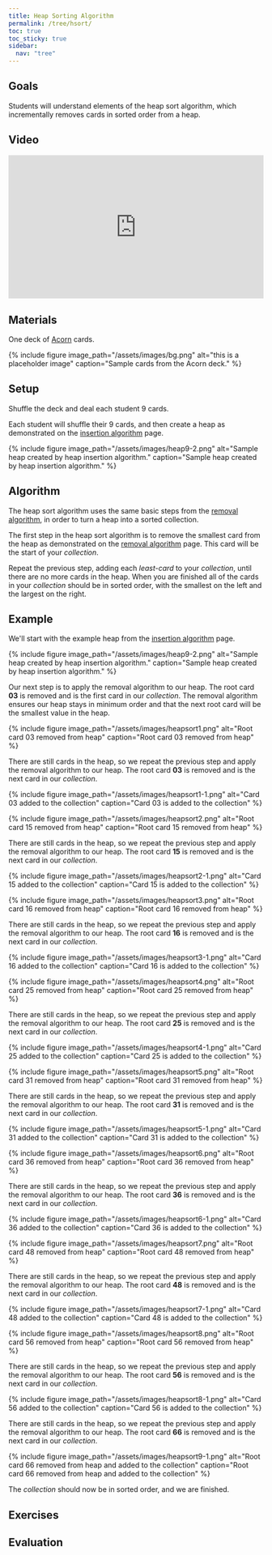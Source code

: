 ```yaml
---
title: Heap Sorting Algorithm
permalink: /tree/hsort/
toc: true
toc_sticky: true
sidebar:
  nav: "tree"
---
```


## Goals

Students will understand elements of the heap sort algorithm, which incrementally removes cards in sorted order from a heap.

## Video

<style>.embed-container { position: relative; padding-bottom: 56.25%; height: 0; overflow: hidden; max-width: 100%; } .embed-container iframe, .embed-container object, .embed-container embed { position: absolute; top: 0; left: 0; width: 100%; height: 100%; }</style><div class='embed-container'><iframe src='https://www.youtube.com/embed/3Wmrj9CQqxY?si=ChMJXNCeQaoTjQI' frameborder='0' allowfullscreen></iframe></div>

## Materials

One deck of [Acorn]({{site.baseurl}}/tree) cards.

{% include figure image_path="/assets/images/bg.png" alt="this is a placeholder image" caption="Sample cards from the Acorn deck." %}

## Setup

Shuffle the deck and deal each student 9 cards.

Each student will shuffle their 9 cards, and then create a
heap as demonstrated on the
[insertion algorithm]({{site.baseurl}}/tree/hinsertion) page.

{% include figure image_path="/assets/images/heap9-2.png" alt="Sample heap
created by heap insertion algorithm." caption="Sample heap
created by heap insertion algorithm." %}

## Algorithm

The heap sort algorithm uses the same basic steps from the [removal algorithm]({{site.baseurl}}/tree/hremove), in order to turn a heap into a sorted collection.

The first step in the heap sort algorithm is to remove the smallest card from the heap as demonstrated on the [removal algorithm]({{site.baseurl}}/tree/hremove) page. This card will be the start of your *collection*.

Repeat the previous step, adding each *least-card* to your *collection*, until there are no more cards in the heap. When you are finished all of the cards in your *collection* should be in sorted order, with the smallest on the left and the largest on the right.

## Example

We'll start with the example heap from the [insertion algorithm]({{site.baseurl}}/tree/hinsertion) page.

{% include figure image_path="/assets/images/heap9-2.png" alt="Sample heap
created by heap insertion algorithm." caption="Sample heap
created by heap insertion algorithm." %}

Our next step is to apply the removal algorithm to our heap. The root card **03** is removed and is the first card in our *collection*. The removal algorithm ensures our heap stays in minimum order and that the next root card will be the smallest value in the heap.

{% include figure image_path="/assets/images/heapsort1.png" alt="Root card 03 removed from heap" caption="Root card 03 removed from heap" %}

There are still cards in the heap, so we repeat the previous step and apply the removal algorithm to our heap. The root card **03** is removed and is the next card in our *collection*.

{% include figure image_path="/assets/images/heapsort1-1.png" alt="Card 03 added to the collection" caption="Card 03 is added to the collection" %}

{% include figure image_path="/assets/images/heapsort2.png" alt="Root card 15 removed from heap" caption="Root card 15 removed from heap" %}

There are still cards in the heap, so we repeat the previous step and apply the removal algorithm to our heap. The root card **15** is removed and is the next card in our *collection*.

{% include figure image_path="/assets/images/heapsort2-1.png" alt="Card 15 added to the collection" caption="Card 15 is added to the collection" %}

{% include figure image_path="/assets/images/heapsort3.png" alt="Root card 16 removed from heap" caption="Root card 16 removed from heap" %}

There are still cards in the heap, so we repeat the previous step and apply the removal algorithm to our heap. The root card **16** is removed and is the next card in our *collection*.

{% include figure image_path="/assets/images/heapsort3-1.png" alt="Card 16 added to the collection" caption="Card 16 is added to the collection" %}

{% include figure image_path="/assets/images/heapsort4.png" alt="Root card 25 removed from heap" caption="Root card 25 removed from heap" %}

There are still cards in the heap, so we repeat the previous step and apply the removal algorithm to our heap. The root card **25** is removed and is the next card in our *collection*.

{% include figure image_path="/assets/images/heapsort4-1.png" alt="Card 25 added to the collection" caption="Card 25 is added to the collection" %}

{% include figure image_path="/assets/images/heapsort5.png" alt="Root card 31 removed from heap" caption="Root card 31 removed from heap" %}

There are still cards in the heap, so we repeat the previous step and apply the removal algorithm to our heap. The root card **31** is removed and is the next card in our *collection*.

{% include figure image_path="/assets/images/heapsort5-1.png" alt="Card 31 added to the collection" caption="Card 31 is added to the collection" %}

{% include figure image_path="/assets/images/heapsort6.png" alt="Root card 36 removed from heap" caption="Root card 36 removed from heap" %}

There are still cards in the heap, so we repeat the previous step and apply the removal algorithm to our heap. The root card **36** is removed and is the next card in our *collection*.

{% include figure image_path="/assets/images/heapsort6-1.png" alt="Card 36 added to the collection" caption="Card 36 is added to the collection" %}

{% include figure image_path="/assets/images/heapsort7.png" alt="Root card 48 removed from heap" caption="Root card 48 removed from heap" %}

There are still cards in the heap, so we repeat the previous step and apply the removal algorithm to our heap. The root card **48** is removed and is the next card in our *collection*.

{% include figure image_path="/assets/images/heapsort7-1.png" alt="Card 48 added to the collection" caption="Card 48 is added to the collection" %}

{% include figure image_path="/assets/images/heapsort8.png" alt="Root card 56 removed from heap" caption="Root card 56 removed from heap" %}

There are still cards in the heap, so we repeat the previous step and apply the removal algorithm to our heap. The root card **56** is removed and is the next card in our *collection*.

{% include figure image_path="/assets/images/heapsort8-1.png" alt="Card 56 added to the collection" caption="Card 56 is added to the collection" %}

There are still cards in the heap, so we repeat the previous step and apply the removal algorithm to our heap. The root card **66** is removed and is the next card in our *collection*.

{% include figure image_path="/assets/images/heapsort9-1.png" alt="Root card 66 removed from heap and added to the collection" caption="Root card 66 removed from heap and added to the collection" %}

The *collection* should now be in sorted order, and we are finished.



## Exercises


## Evaluation
